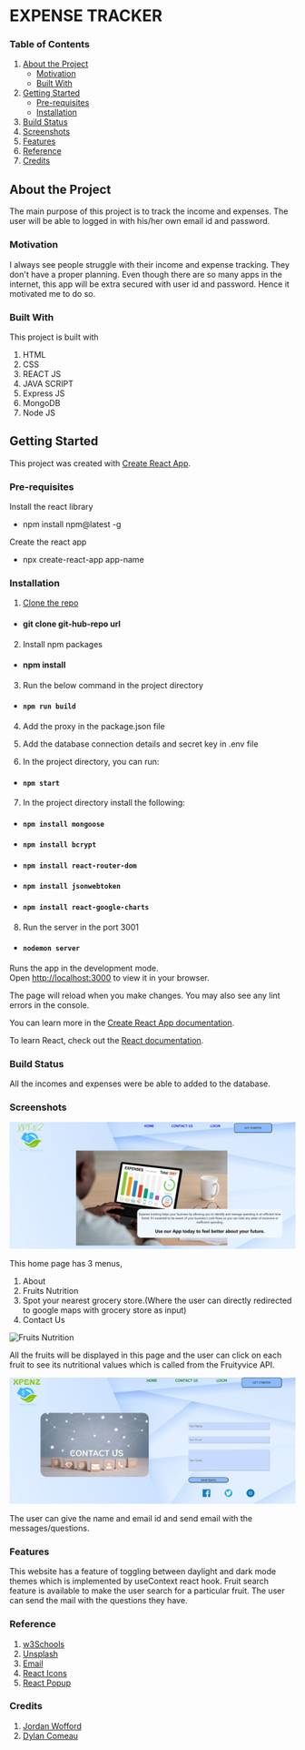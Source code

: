 # EXPENSE TRACKER

### Table of Contents

1. [About the Project](#about-the-project)
    - [Motivation](#motivation)
    - [Built With](#built-with)
2. [Getting Started](#getting-started)
    - [Pre-requisites](#pre-requisites)
    - [Installation](#installation)
3. [Build Status](#build-status)
4. [Screenshots](#screenshots)
5. [Features](#features)
6. [Reference](#reference)
7. [Credits](#credits)


## About the Project

The main purpose of this project is to track the income and expenses. The user will be able to logged in with his/her own email id and password. 

### Motivation

I always see people struggle with their income and expense tracking. They don't have a proper planning. Even though there are so many apps in the internet, this app will be extra secured with user id and password. Hence it motivated me to do so.

### Built With

This project is built with
1. HTML
2. CSS
3. REACT JS
4. JAVA SCRIPT
5. Express JS
6. MongoDB
7. Node JS

## Getting Started

This project was created with [Create React App](https://github.com/facebook/create-react-app).

### Pre-requisites

Install the react library

* npm install npm@latest -g

Create the react app

* npx create-react-app app-name

### Installation

1. [Clone the repo](https://github.com/meenakshisureshbabu/ReactAPIProject.git)

* #### git clone git-hub-repo url

2. Install npm packages

* #### npm install

3. Run the below command in the project directory

* #### `npm run build`

4. Add the proxy in the package.json file

5. Add the database connection details and secret key in .env file

6. In the project directory, you can run:

* #### `npm start`

7. In the project directory install the following:

* #### `npm install mongoose`
* #### `npm install bcrypt`
* #### `npm install react-router-dom`
* #### `npm install jsonwebtoken`
* #### `npm install react-google-charts`

8. Run the server in the port 3001

* #### `nodemon server`

Runs the app in the development mode.\
Open [http://localhost:3000](http://localhost:3000) to view it in your browser.

The page will reload when you make changes.
You may also see any lint errors in the console.

You can learn more in the [Create React App documentation](https://facebook.github.io/create-react-app/docs/getting-started).

To learn React, check out the [React documentation](https://reactjs.org/).




### Build Status

All the incomes and expenses were be able to added to the database.

### Screenshots

![Home page](/public/homepage.png)

This home page has 3 menus, 

1. About
2. Fruits Nutrition
3. Spot your nearest grocery store.(Where the user can directly redirected to google maps with grocery store as input)
4. Contact Us 

![Fruits Nutrition](/public/fruits.png)

All the fruits will be displayed in this page and the user can click on each fruit to see its nutritional values which is called from the Fruityvice API.

![Contact Us](/public/contact.png)

The user can give the name and email id and send email with the messages/questions.

### Features

This website has a feature of toggling between daylight and dark mode themes which is implemented by useContext react hook.
Fruit search feature is available to make the user search for a particular fruit.
The user can send the mail with the questions they have.

### Reference

1. [w3Schools](https://www.w3schools.com/)
2. [Unsplash](https://unsplash.com/)
3. [Email](https://emailjs.com)
4. [React Icons](https://react-icons.github.io/react-icons/)
5. [React Popup](https://react-popup.elazizi.com/)

### Credits

1. [Jordan Wofford](https://www.linkedin.com/in/jmwofford/)
2. [Dylan Comeau](https://www.linkedin.com/in/dylan-comeau-3b184815b/)



